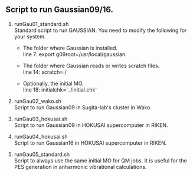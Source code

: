 ## Script to run Gaussian09/16.

1. runGau01_standard.sh  
  Standard script to run GAUSSIAN. You need to modify 
  the following for your system.

   - The folder where Gaussian is installed.  
       line  7: export g09root=/usr/local/gaussian

   - The folder where Gaussian reads or writes scratch files.  
       line 14: scratch=./

   - Optionally, the initial MO.  
       line 18: initialchk='../initial.chk'

2. runGau02_wako.sh  
  Script to run Gaussian09 in Sugita-lab's cluster in Wako.

3. runGau03_hokusai.sh  
  Script to run Gaussian09 in HOKUSAI supercomputer in RIKEN.

4. runGau04_hokusai.sh  
  Script to run Gaussian16 in HOKUSAI supercomputer in RIKEN.

5. runGau05_standard.sh  
  Script to always use the same initial MO for QM jobs. 
  It is useful for the PES generation in anharmonic vibrational 
  calculations.
  
